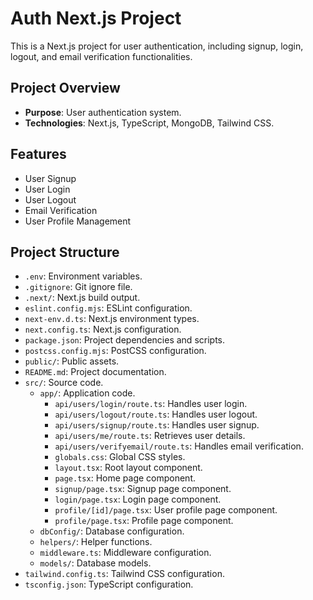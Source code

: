 # Auth Next.js Project

This is a Next.js project for user authentication, including signup, login, logout, and email verification functionalities.

## Project Overview

- **Purpose**: User authentication system.
- **Technologies**: Next.js, TypeScript, MongoDB, Tailwind CSS.

## Features

- User Signup
- User Login
- User Logout
- Email Verification
- User Profile Management

## Project Structure

- `.env`: Environment variables.
- `.gitignore`: Git ignore file.
- `.next/`: Next.js build output.
- `eslint.config.mjs`: ESLint configuration.
- `next-env.d.ts`: Next.js environment types.
- `next.config.ts`: Next.js configuration.
- `package.json`: Project dependencies and scripts.
- `postcss.config.mjs`: PostCSS configuration.
- `public/`: Public assets.
- `README.md`: Project documentation.
- `src/`: Source code.
  - `app/`: Application code.
    - `api/users/login/route.ts`: Handles user login.
    - `api/users/logout/route.ts`: Handles user logout.
    - `api/users/signup/route.ts`: Handles user signup.
    - `api/users/me/route.ts`: Retrieves user details.
    - `api/users/verifyemail/route.ts`: Handles email verification.
    - `globals.css`: Global CSS styles.
    - `layout.tsx`: Root layout component.
    - `page.tsx`: Home page component.
    - `signup/page.tsx`: Signup page component.
    - `login/page.tsx`: Login page component.
    - `profile/[id]/page.tsx`: User profile page component.
    - `profile/page.tsx`: Profile page component.
  - `dbConfig/`: Database configuration.
  - `helpers/`: Helper functions.
  - `middleware.ts`: Middleware configuration.
  - `models/`: Database models.
- `tailwind.config.ts`: Tailwind CSS configuration.
- `tsconfig.json`: TypeScript configuration.